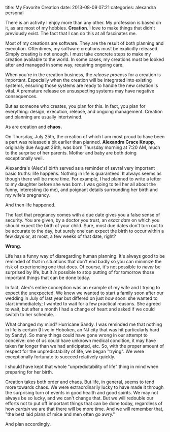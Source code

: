title: My Favorite Creation
date: 2013-08-09 07:21
categories: alexandra personal

There is an activity I enjoy more than any other. My profession is based on it,
as are most of my hobbies. **Creation**. I love to make things that didn't
previously exist. The fact that I can do this at all fascinates me.

Most of my creations are software. They are the result of both planning and 
execution. Oftentimes, my software creations must be explicitly released. Simply
creating is not enough. I must take concrete steps to make my creation
available to the world. In some cases, my creations must be looked after and
managed in some way, requiring ongoing care.

When you're in the creation business, the *release process* for a creation is
important. Especially when the creation will be integrated into existing
systems, ensuring those systems are ready to handle the new creation is vital. A
premature release on unsuspecting systems may have negative consequences.
<!--more-->
But as someone who creates, you plan for this. In fact, you plan for everything:
design, execution, release, and ongoing management. Creation and planning are
usually intertwined.

As are creation and **chaos.**

On Thursday, July 25th, the creation of which I am most proud to have been a part
was released a bit earlier than planned. **Alexandra Grace Knupp**,
originally due August 26th, was born Thursday morning at 7:20 AM, much to the surprise of her
parents. Mother and baby are both doing exceptionally well.

Alexandra's (Alex's) birth served as a reminder of sevral very important basic truths:
life happens. Nothing in life is guaranteed. It always seems as though there
will be more time. For example, I had planned to write a letter to my daughter
before she was born. I was going to tell her all about the funny, interesting (to me), and poignant details 
surrounding her birth and my wife's pregnancy. 

And then life happened.

The fact that pregnancy comes with a due date gives you a false sense of security.
You are given, by a doctor you trust, an *exact date* on which you should expect
the birth of your child. Sure, most due dates don't turn out to be accurate to the
day, but surely one can expect the birth to occur within a few days or, at most, a few weeks
of that date, right?

**Wrong.**

Life has a funny way of disregarding human planning. It's always good to be
reminded of that in situations that don't end badly so you can minimize the risk
of experiencing one that does. Of course, it's not possible to *never* be surprised
by life, but it *is* possible to stop putting of for tomorrow those important
things that can be done today.

In fact, Alex's entire conception was an example of my wife and I trying to expect the unexpected.
We knew we wanted to start a family soon after our wedding in July
of last year but differed on just *how* soon: she wanted to start immediately;
I wanted to wait for a few practical reasons. She agreed to wait, but after a 
month I had a change of heart and asked if we could switch to her schedule. 

What changed my mind? Hurricane Sandy. I was reminded me that nothing in life is certain (I live in 
Hoboken, an NJ city that was hit particularly hard by Sandy). So many things could have gone wrong in our attempt to conceive: one of us could have unknown medical condition, it may have 
taken far longer than we had anticipated, etc.  So, with the proper amount of respect 
for the unpredictability of life, we began "trying". We were exceptionally fortunate to 
succeed relatively quickly.

I should have kept that whole "unpredictability of life" thing in mind when preparing for her birth. 

Creation takes both order and chaos. But life, in general, seems to tend more
towards chaos. We were extraordinarily lucky to have made it through the surprising 
turn of events in good health and good spirits. We may not always be so lucky, and 
we can't change that. But we will redouble our efforts not to put off important things 
that can be done today, regardless of how *certain* we are that there will be more time.
And we will remember that, "the best laid plans of mice and men often go awry."

And plan accordingly.
